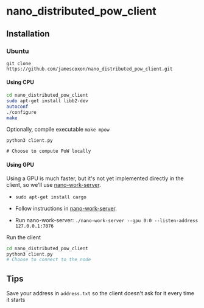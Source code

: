 # nano_distributed_pow_client

## Installation

### Ubuntu
`git clone https://github.com/jamescoxon/nano_distributed_pow_client.git`

#### Using CPU

```bash
cd nano_distributed_pow_client
sudo apt-get install libb2-dev
autoconf
./configure
make
```

Optionally, compile executable 
`make mpow`

```
python3 client.py

# Choose to compute PoW locally
```

#### Using GPU

Using a GPU is much faster, but it's not yet implemented directly in the client, so we'll use [nano-work-server](https://github.com/nanocurrency/nano-work-server/tree/master).

- `sudo apt-get install cargo`

- Follow instructions in [nano-work-server](https://github.com/nanocurrency/nano-work-server/tree/master).

- Run nano-work-server: `./nano-work-server --gpu 0:0 --listen-address 127.0.0.1:7076`

Run the client

```bash
cd nano_distributed_pow_client
python3 client.py
# Choose to connect to the node
```

## Tips

Save your address in `address.txt` so the client doesn't ask for it every time it starts
